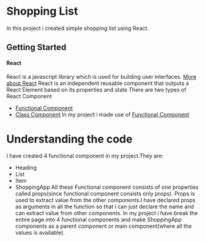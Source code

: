 # Shopping List 
In this project i created simple shopping list using React.
## Getting Started
#### React
React is a javascript library which is used for building user interfaces.
[More about React](https://reactjs.org/docs/getting-started.html)
React is an independent reusable component that outputs a React Element based on its properties and state
There are two types of React Component
* [Functional Component](https://reactjs.org/docs/components-and-props.html)
* [Class Component](https://reactjs.org/docs/components-and-props.html)
In my project i made use of [Functional Component](https://reactjs.org/docs/components-and-props.html)
# Understanding the code
I have created 4 functional component in my project.They are:
* Heading
* List
* Item
* ShoppingApp
All these Functional component consists of one properties called props(since functional component consists only props). Props is used to extract value from the other components.I have declared props as arguments in all the function so that i can just declare the name and can extract value from other components.
In my project i have break the entire page into 4 functional components and make ShoppingApp components as a parent component or main component(where all the values is available).